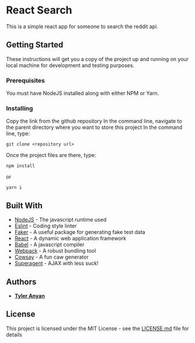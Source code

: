 # React Search

This is a simple react app for someone to search the reddit api.

## Getting Started

These instructions will get you a copy of the project up and running on your local machine for development and testing purposes.

### Prerequisites

You must have NodeJS installed along with either NPM or Yarn.

### Installing

Copy the link from the github repository
In the command line, navigate to the parent directory where you want to store this project
In the command line, type:
```
git clone <repository url>
```
Once the project files are there, type:
```
npm install
```
or
```
yarn i
```

## Built With

* [NodeJS](https://nodejs.org) - The javascript runtime used
* [Eslint](https://eslint.org/) - Coding style linter
* [Faker](https://www.npmjs.com/package/faker) - A useful package for generating fake test data
* [React](https://reactjs.org/) - A dynamic web application framework
* [Babel](https://babeljs.io/) - A javascript compiler
* [Webpack](https://webpack.js.org/) - A robust bundling tool
* [Cowsay](https://www.npmjs.com/package/cowsay) - A fun caw generator
* [Superagent](https://visionmedia.github.io/superagent/) - AJAX with less suck!


## Authors

* [**Tyler Anyan**](http://tyleranyan.com/)

## License

This project is licensed under the MIT License - see the [LICENSE.md](LICENSE.md) file for details
